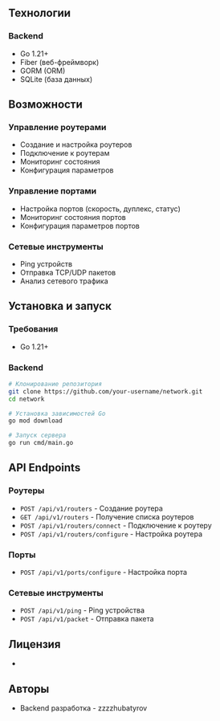 
## Технологии

### Backend
- Go 1.21+
- Fiber (веб-фреймворк)
- GORM (ORM)
- SQLite (база данных)

## Возможности

### Управление роутерами
- Создание и настройка роутеров
- Подключение к роутерам
- Мониторинг состояния
- Конфигурация параметров

### Управление портами
- Настройка портов (скорость, дуплекс, статус)
- Мониторинг состояния портов
- Конфигурация параметров портов

### Сетевые инструменты
- Ping устройств
- Отправка TCP/UDP пакетов
- Анализ сетевого трафика

## Установка и запуск

### Требования
- Go 1.21+

### Backend

```bash
# Клонирование репозитория
git clone https://github.com/your-username/network.git
cd network

# Установка зависимостей Go
go mod download

# Запуск сервера
go run cmd/main.go
```

## API Endpoints

### Роутеры
- `POST /api/v1/routers` - Создание роутера
- `GET /api/v1/routers` - Получение списка роутеров
- `POST /api/v1/routers/connect` - Подключение к роутеру
- `POST /api/v1/routers/configure` - Настройка роутера

### Порты
- `POST /api/v1/ports/configure` - Настройка порта

### Сетевые инструменты
- `POST /api/v1/ping` - Ping устройства
- `POST /api/v1/packet` - Отправка пакета


## Лицензия

-

## Авторы

- Backend разработка - zzzzhubatyrov
